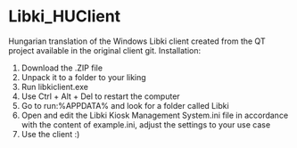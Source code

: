 # Libki_HUClient
Hungarian translation of the Windows Libki client created from the QT project available in the original client git.
Installation:
1. Download the .ZIP file
2. Unpack it to a folder to your liking
3. Run libkiclient.exe
4. Use Ctrl + Alt + Del to restart the computer
5. Go to run:%APPDATA% and look for a folder called Libki
6. Open and edit the Libki Kiosk Management System.ini file in accordance with the content of example.ini, adjust the settings to your use case
7. Use the client :)
